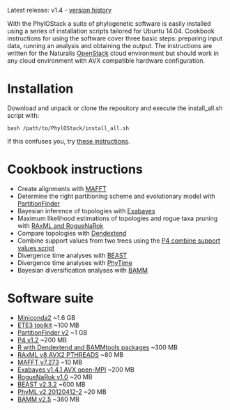 Latest release: v1.4 - [version history](https://github.com/cdoorenweerd/PhylOStack/releases)

With the PhylOStack a suite of phylogenetic software is easily installed using a series of installation scripts tailored for Ubuntu 14.04. Cookbook instructions for using the software cover three basic steps: preparing input data, running an analysis and obtaining the output. The instructions are written for the Naturalis [OpenStack](https://www.openstack.org) cloud environment but should work in any cloud environment with AVX compatible hardware configuration.

Installation
============
Download and unpack or clone the repository and execute the install_all.sh script with:

    bash /path/to/PhylOStack/install_all.sh

If this confuses you, try [these instructions](https://github.com/naturalis/openstack-docs/wiki/Howto--Installing-a-PhyloStack).


Cookbook instructions
=====================

- Create alignments with [MAFFT](https://github.com/naturalis/openstack-docs/wiki/Howto--using-MAFFT-on-OpenStack)
- Determine the right partitioning scheme and evolutionary model with [PartitionFinder](https://github.com/naturalis/openstack-docs/wiki/Howto:-Installing-and-using-PartitionFinder-on-OpenStack)
- Bayesian inference of topologies with [Exabayes](https://github.com/naturalis/openstack-docs/wiki/Howto--Installing-and-using-Exabayes-on-OpenStack)
- Maximum likelihood estimations of topologies and rogue taxa pruning with [RAxML and RogueNaRok](https://github.com/naturalis/openstack-docs/wiki/Howto:-Installing-and-using-RAxML-on-OpenStack)
- Compare topologies with [Dendextend](https://github.com/naturalis/openstack-docs/wiki/Howto--Using-Dendextend-on-OpenStack)
- Combine support values from two trees using the [P4 combine support values script](https://github.com/naturalis/openstack-docs/wiki/Howto--Using-P4_combine-on-OpenStack)
- Divergence time analyses with [BEAST](https://github.com/naturalis/openstack-docs/wiki/Howto--Installing-and-using-BEAST-on-OpenStack)
- Divergence time analyses with [PhyTime](https://github.com/naturalis/openstack-docs/wiki/Howto--Using-Phytime-on-OpenStack)
- Bayesian diversification analyses with [BAMM](https://github.com/naturalis/openstack-docs/wiki/Howto--Using-BAMM-on-OpenStack)


Software suite
==============

- [Miniconda2](https://www.continuum.io/why-anaconda) ~1.6 GB
- [ETE3 toolkit](http://etetoolkit.org) ~100 MB
- [PartitionFinder v2](http://www.robertlanfear.com/partitionfinder/) ~1 GB
- [P4 v1.2](http://p4.nhm.ac.uk/index.html) ~200 MB
- [R with Dendextend and BAMMtools packages](https://github.com/talgalili/dendextend) ~300 MB
- [RAxML v8 AVX2 PTHREADS](http://sco.h-its.org/exelixis/web/software/raxml/index.html) ~80 MB
- [MAFFT v7.273](http://mafft.cbrc.jp/alignment/software/) ~10 MB
- [Exabayes v1.4.1 AVX open-MPI](http://sco.h-its.org/exelixis/web/software/exabayes/index.html) ~200 MB
- [RogueNaRok v1.0](http://sco.h-its.org/exelixis/web/software/roguenarok/roguenarok.html) ~20 MB
- [BEAST v2.3.2](http://beast2.org) ~600 MB
- [PhyML v2 20120412-2](http://www.atgc-montpellier.fr/phyml/) ~20 MB
- [BAMM v2.5](http://bamm-project.org) ~360 MB